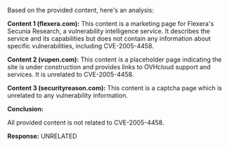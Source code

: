 Based on the provided content, here's an analysis:

**Content 1 (flexera.com):** This content is a marketing page for Flexera's Secunia Research, a vulnerability intelligence service. It describes the service and its capabilities but does not contain any information about specific vulnerabilities, including CVE-2005-4458.

**Content 2 (vupen.com):** This content is a placeholder page indicating the site is under construction and provides links to OVHcloud support and services. It is unrelated to CVE-2005-4458.

**Content 3 (securityreason.com):** This content is a captcha page which is unrelated to any vulnerability information.

**Conclusion:**

All provided content is not related to CVE-2005-4458.

**Response:** UNRELATED